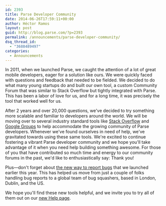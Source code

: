 ```yaml
---
id: 2393
title: Parse Developer Community
date: 2014-06-26T17:59:11+00:00
author: Héctor Ramos
layout: post
guid: http://blog.parse.com/?p=2393
permalink: /announcements/parse-developer-community/
dsq_thread_id:
  - "3688489497"
categories:
  - Announcements
---
```

In 2011, when we launched Parse, we caught the attention of a lot of great mobile developers, eager for a solution like ours. We were quickly faced with questions and feedback that needed to be fielded. We decided to do what many young startups do and built our own tool, a custom Community Forum that was similar to Stack Overflow but tightly integrated with Parse. This has been a labor of love for us, and for a long time, it was precisely the tool that worked well for us.

After 2 years and over 20,000 questions, we've decided to try something more scalable and familiar to developers around the world. We will be moving over to several industry standard tools like [Stack Overflow](http://stackoverflow.com/tags/parse.com) and [Google Groups](https://groups.google.com/forum/#!forum/parse-developers) to help accommodate the growing community of Parse developers. Whenever we've found ourselves in need of help, we've gravitated towards using these same tools. We're excited to continue fostering a vibrant Parse developer community and we hope you'll take advantage of it when you need help building something awesome. For those of you that have contributed so much time and energy to our community forums in the past, we'd like to enthusiastically say: Thank you!

Plus—don't forget about [the new way to report bugs](http://blog.parse.com/2014/03/25/a-new-way-to-report-bugs/) that we launched earlier this year. This has helped us move from just a couple of folks handling bug reports to a global team of bug squashers, based in London, Dublin, and the US.

We hope you'll find these new tools helpful, and we invite you to try all of them out on our [new Help page](https://parse.com/help).